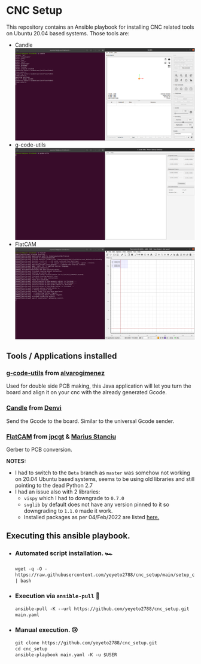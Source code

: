 # CNC Setup

This repository contains an Ansible playbook for installing CNC related tools on Ubuntu 20.04 based systems. Those tools are:

- Candle
  ![Candle working](./docs/images/candle.png)
- g-code-utils
  ![g-code-utils working](./docs/images/gcode_utils.png)
- FlatCAM
  ![FlatCAM working](./docs/images/flatcam.png)

## Tools / Applications installed

### [g-code-utils](https://github.com/alvarogimenez/g-code-utils) from [alvarogimenez](https://github.com/alvarogimenez)

Used for double side PCB making, this Java application will let you turn the board and align it on your cnc with the already generated Gcode.

### [Candle](https://github.com/Denvi/Candle) from [Denvi](https://github.com/Denvi)

Send the Gcode to the board. Similar to the universal Gcode sender.

### [FlatCAM](http://flatcam.org/) from [jpcgt]() & [Marius Stanciu]()

Gerber to PCB conversion.

**NOTES:**

- I had to switch to the `Beta` branch as `master` was somehow not working on 20.04 Ubuntu based systems, seems to be using old libraries and still pointing to the dead Python 2.7
- I had an issue also with 2 libraries:
  - `vispy` which I had to downgrade to `0.7.0`
  - `svglib` by default does not have any version pinned to it so downgrading to `1.1.0` made it work.
  - Installed packages as per 04/Feb/2022 are listed [here.](./docs/04_02_2022_python3_packages.txt)


## Executing this ansible playbook.

- ### **Automated script installation. :racing_car:**

  ```shell
  wget -q -O - https://raw.githubusercontent.com/yeyeto2788/cnc_setup/main/setup_cnc.sh | bash
  ```

- ### **Execution via `ansible-pull` :metal:**

  ```shell
  ansible-pull -K --url https://github.com/yeyeto2788/cnc_setup.git main.yaml
  ```

- ### **Manual execution. :cry:**

  ```shell
  git clone https://github.com/yeyeto2788/cnc_setup.git
  cd cnc_setup
  ansible-playbook main.yaml -K -u $USER
  ```